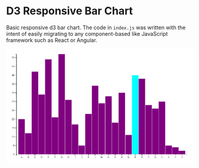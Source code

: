 # D3 Responsive Bar Chart
Basic responsive d3 bar chart. The code in ``` index.js ``` was written with the intent of easily migrating to any component-based like JavaScript framework such as React or Angular.


![d3 bar chart](https://github.com/jcvilap/d3-responsive-bar-chart/blob/master/chart.png?raw=true)

